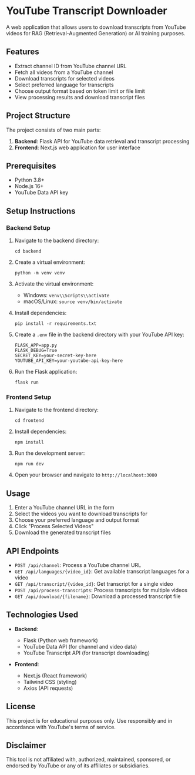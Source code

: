# YouTube Transcript Downloader

A web application that allows users to download transcripts from YouTube videos for RAG (Retrieval-Augmented Generation) or AI training purposes.

## Features

- Extract channel ID from YouTube channel URL
- Fetch all videos from a YouTube channel
- Download transcripts for selected videos
- Select preferred language for transcripts
- Choose output format based on token limit or file limit
- View processing results and download transcript files

## Project Structure

The project consists of two main parts:

1. **Backend**: Flask API for YouTube data retrieval and transcript processing
2. **Frontend**: Next.js web application for user interface

## Prerequisites

- Python 3.8+
- Node.js 16+
- YouTube Data API key

## Setup Instructions

### Backend Setup

1. Navigate to the backend directory:
   ```
   cd backend
   ```

2. Create a virtual environment:
   ```
   python -m venv venv
   ```

3. Activate the virtual environment:
   - Windows: `venv\\Scripts\\activate`
   - macOS/Linux: `source venv/bin/activate`

4. Install dependencies:
   ```
   pip install -r requirements.txt
   ```

5. Create a `.env` file in the backend directory with your YouTube API key:
   ```
   FLASK_APP=app.py
   FLASK_DEBUG=True
   SECRET_KEY=your-secret-key-here
   YOUTUBE_API_KEY=your-youtube-api-key-here
   ```

6. Run the Flask application:
   ```
   flask run
   ```

### Frontend Setup

1. Navigate to the frontend directory:
   ```
   cd frontend
   ```

2. Install dependencies:
   ```
   npm install
   ```

3. Run the development server:
   ```
   npm run dev
   ```

4. Open your browser and navigate to `http://localhost:3000`

## Usage

1. Enter a YouTube channel URL in the form
2. Select the videos you want to download transcripts for
3. Choose your preferred language and output format
4. Click "Process Selected Videos"
5. Download the generated transcript files

## API Endpoints

- `POST /api/channel`: Process a YouTube channel URL
- `GET /api/languages/{video_id}`: Get available transcript languages for a video
- `GET /api/transcript/{video_id}`: Get transcript for a single video
- `POST /api/process-transcripts`: Process transcripts for multiple videos
- `GET /api/download/{filename}`: Download a processed transcript file

## Technologies Used

- **Backend**:
  - Flask (Python web framework)
  - YouTube Data API (for channel and video data)
  - YouTube Transcript API (for transcript downloading)

- **Frontend**:
  - Next.js (React framework)
  - Tailwind CSS (styling)
  - Axios (API requests)

## License

This project is for educational purposes only. Use responsibly and in accordance with YouTube's terms of service.

## Disclaimer

This tool is not affiliated with, authorized, maintained, sponsored, or endorsed by YouTube or any of its affiliates or subsidiaries.
